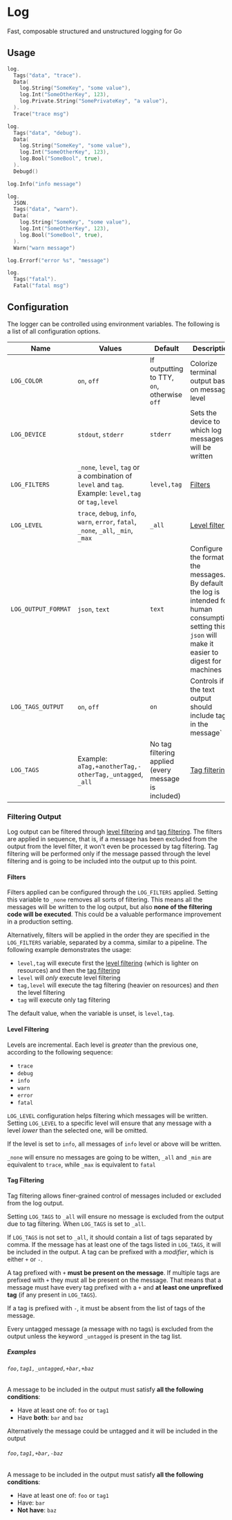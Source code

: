 # Log

Fast, composable structured and unstructured logging for Go

## Usage

```go
log.
  Tags("data", "trace").
  Data(
    log.String("SomeKey", "some value"),
    log.Int("SomeOtherKey", 123),
    log.Private.String("SomePrivateKey", "a value"),
  ).
  Trace("trace msg")

log.
  Tags("data", "debug").
  Data(
    log.String("SomeKey", "some value"),
    log.Int("SomeOtherKey", 123),
    log.Bool("SomeBool", true),
  ).
  Debugd()

log.Info("info message")

log.
  JSON.
  Tags("data", "warn").
  Data(
    log.String("SomeKey", "some value"),
    log.Int("SomeOtherKey", 123),
    log.Bool("SomeBool", true),
  ).
  Warn("warn message")

log.Errorf("error %s", "message")

log.
  Tags("fatal").
  Fatal("fatal msg")
```

## Configuration

The logger can be controlled using environment variables. The following is a list of all configuration options.

| Name                | Values                                                                                             | Default                                              | Description                                                                                                                                                   |
|---------------------|----------------------------------------------------------------------------------------------------|------------------------------------------------------|---------------------------------------------------------------------------------------------------------------------------------------------------------------|
| `LOG_COLOR`         | `on`, `off`                                                                                        | If outputting to TTY, `on`, otherwise `off`          | Colorize terminal output based on message level                                                                                                               |
| `LOG_DEVICE`        | `stdout`, `stderr`                                                                                 | `stderr`                                             | Sets the device to which log messages will be written                                                                                                         |
| `LOG_FILTERS`       | `_none`, `level`, `tag` or a combination of `level` and `tag`. Example: `level,tag` or `tag,level` | `level,tag`                                          | [Filters](#filters)                                                                                                                                           |
| `LOG_LEVEL`         | `trace`, `debug`, `info`, `warn`, `error`, `fatal`, `_none`, `_all`, `_min`, `_max`                | `_all`                                               | [Level filtering](#level-filtering)                                                                                                                           |
| `LOG_OUTPUT_FORMAT` | `json`, `text`                                                                                     | `text`                                               | Configure the format of the messages. By default the log is intended for human consumption, setting this to `json` will make it easier to digest for machines |
| `LOG_TAGS_OUTPUT`   | `on`, `off`                                                                                        | `on`                                                 | Controls if the text output should include tags in the message`                                                                                               |
| `LOG_TAGS`          | Example: `aTag,+anotherTag,-otherTag,_untagged`, `_all`                                            | No tag filtering applied (every message is included) | [Tag filtering](#tag-filtering)                                                                                                                               |

### Filtering Output

Log output can be filtered through [level filtering](#level-filtering) and [tag filtering](#tag-filtering).
The filters are applied in sequence, that is, if a message has been excluded from the output from the level filter, it won't even be processed by tag filtering. Tag filtering will be performed only if the message passed through the level filtering and is going to be included into the output up to this point.

#### Filters

Filters applied can be configured through the `LOG_FILTERS` applied.
Setting this variable to `_none` removes all sorts of filtering. This means all the messages will be written to the log output, but also **none of the filtering code will be executed**. This could be a valuable performance improvement in a production setting.

Alternatively, filters will be applied in the order they are specified in the `LOG_FILTERS` variable, separated by a comma, similar to a pipeline. The following example demonstrates the usage:

- `level,tag` will execute first the [level filtering](#level-filtering) (which is lighter on resources) and then the [tag filtering](#tag-filtering)
- `level` will _only_ execute level filtering
- `tag,level` will execute the tag filtering (heavier on resources) and _then_ the level filtering
- `tag` will execute only tag filtering

The default value, when the variable is unset, is `level,tag`.

#### Level Filtering

Levels are incremental. Each level is _greater_ than the previous one, according to the following sequence:

- `trace`
- `debug`
- `info`
- `warn`
- `error`
- `fatal`

`LOG_LEVEL` configuration helps filtering which messages will be written.
Setting `LOG_LEVEL` to a specific level will ensure that any message with a level _lower_ than the selected one, will be omitted.

If the level is set to `info`, all messages of `info` level or above will be written.

`_none` will ensure no messages are going to be witten, `_all` and `_min` are equivalent to `trace`, while `_max` is equivalent to `fatal`

#### Tag Filtering

Tag filtering allows finer-grained control of messages included or excluded from the log output.

Setting `LOG_TAGS` to `_all` will ensure no message is excluded from the output due to tag filtering. When `LOG_TAGS` is set to `_all`.

If `LOG_TAGS` is not set to `_all`, it should contain a list of tags separated by comma. If the message has at least one of the tags listed in `LOG_TAGS`, it will be included in the output.
A tag can be prefixed with a _modifier_, which is either `+` or `-`.

A tag prefixed with `+` **must be present on the message**. If multiple tags are prefixed with `+` they must all be present on the message. That means that a message must have every tag prefixed with a `+` and **at least one unprefixed tag** (if any present in `LOG_TAGS`).

If a tag is prefixed with `-`, it must be absent from the list of tags of the message.

Every untagged message (a message with no tags) is excluded from the output unless the keyword `_untagged` is present in the tag list.

##### Examples

###### `foo,tag1,_untagged,+bar,+baz`

A message to be included in the output must satisfy **all the following conditions**:

- Have at least one of: `foo` or `tag1`
- Have **both**: `bar` and `baz`

Alternatively the message could be untagged and it will be included in the output

###### `foo,tag1,+bar,-baz`


A message to be included in the output must satisfy **all the following conditions**:

- Have at least one of: `foo` or `tag1`
- Have: `bar`
- **Not have**: `baz`
